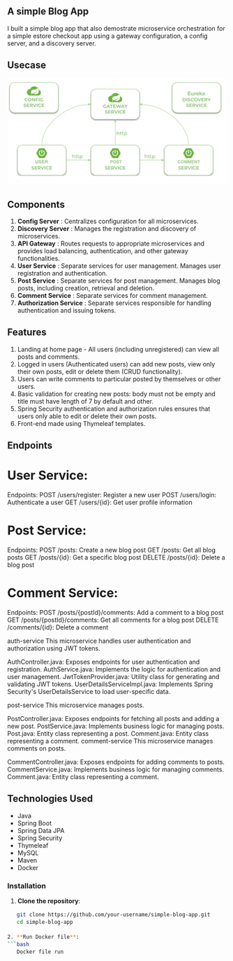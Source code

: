 ## A simple Blog App

I built a simple blog app that also demostrate microservice orchestration for a simple estore checkout app using a gateway configuration, a config server, and a discovery server.

## Usecase
![Microservice Orchestration Architecure](images/msorchestration.png)


## Components

1. **Config Server** : Centralizes configuration for all microservices.
2. **Discovery Server** : Manages the registration and discovery of microservices.
3. **API Gateway** : Routes requests to appropriate microservices and provides load balancing, authentication, and other gateway functionalities.
4. **User Service** : Separate services for user management. Manages user registration and authentication.
5. **Post Service** : Separate services for post management. Manages blog posts, including creation, retrieval and deletion.
6. **Comment Service** : Separate services for comment management.
7. **Authorization Service** : Separate services responsible for handling authentication and issuing tokens. 

## Features

1. Landing at home page - All users (including unregistered) can view all posts and comments.
2. Logged in users (Authenticated users) can add new posts, view only their own posts, edit or delete them (CRUD functionality).
3. Users can write comments to particular posted by themselves or other users.
4. Basic validation for creating new posts: body must not be empty and title must have length of 7 by default and other.
5. Spring Security authentication and authorization rules ensures that users only able to edit or delete their own posts.
6. Front-end made using Thymeleaf templates.

## Endpoints

# User Service:
Endpoints:
POST /users/register: Register a new user
POST /users/login: Authenticate a user
GET /users/{id}: Get user profile information

# Post Service:
Endpoints:
POST /posts: Create a new blog post
GET /posts: Get all blog posts
GET /posts/{id}: Get a specific blog post
DELETE /posts/{id}: Delete a blog post

# Comment Service:
Endpoints:
POST /posts/{postId}/comments: Add a comment to a blog post
GET /posts/{postId}/comments: Get all comments for a blog post
DELETE /comments/{id}: Delete a comment


auth-service
This microservice handles user authentication and authorization using JWT tokens.

AuthController.java: Exposes endpoints for user authentication and registration.
AuthService.java: Implements the logic for authentication and user management.
JwtTokenProvider.java: Utility class for generating and validating JWT tokens.
UserDetailsServiceImpl.java: Implements Spring Security's UserDetailsService to load user-specific data.


post-service
This microservice manages posts.

PostController.java: Exposes endpoints for fetching all posts and adding a new post.
PostService.java: Implements business logic for managing posts.
Post.java: Entity class representing a post.
Comment.java: Entity class representing a comment.
comment-service
This microservice manages comments on posts.

CommentController.java: Exposes endpoints for adding comments to posts.
CommentService.java: Implements business logic for managing comments.
Comment.java: Entity class representing a comment.


## Technologies Used

- Java
- Spring Boot
- Spring Data JPA
- Spring Security
- Thymeleaf
- MySQL
- Maven
- Docker

### Installation
1. **Clone the repository**:
```bash
   git clone https://github.com/your-username/simple-blog-app.git
   cd simple-blog-app

2. **Run Docker file**:
```bash
   Docker file run 


